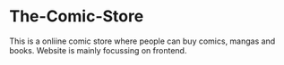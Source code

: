 # The-Comic-Store
This is a onliine comic store where people can buy comics, mangas and books.
Website is mainly focussing on frontend.
